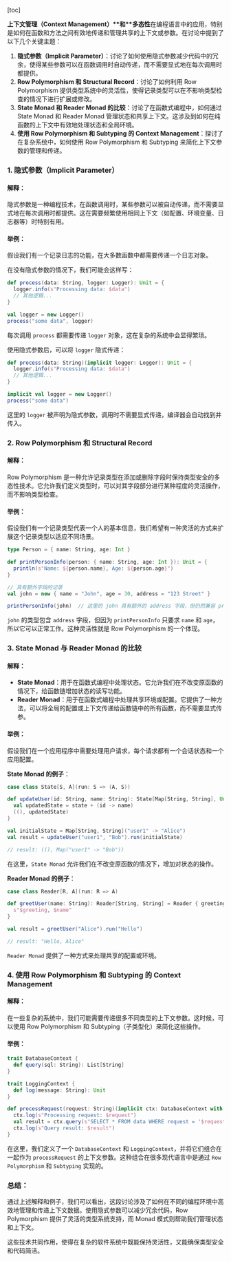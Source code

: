 [toc]

**上下文管理（Context Management）\**和\**多态性**在编程语言中的应用，特别是如何在函数和方法之间有效地传递和管理共享的上下文或参数。在讨论中提到了以下几个关键主题：

1. **隐式参数（Implicit Parameter）**：讨论了如何使用隐式参数减少代码中的冗余，使得某些参数可以在函数调用时自动传递，而不需要显式地在每次调用时都提供。
2. **Row Polymorphism 和 Structural Record**：讨论了如何利用 Row Polymorphism 提供类型系统中的灵活性，使得记录类型可以在不影响类型检查的情况下进行扩展或修改。
3. **State Monad 和 Reader Monad 的比较**：讨论了在函数式编程中，如何通过 State Monad 和 Reader Monad 管理状态和共享上下文。这涉及到如何在纯函数的上下文中有效地处理状态和全局环境。
4. **使用 Row Polymorphism 和 Subtyping 的 Context Management**：探讨了在复杂系统中，如何使用 Row Polymorphism 和 Subtyping 来简化上下文参数的管理和传递。



### 1. **隐式参数（Implicit Parameter）**

#### 解释：
隐式参数是一种编程技术，在函数调用时，某些参数可以被自动传递，而不需要显式地在每次调用时都提供。这在需要频繁使用相同上下文（如配置、环境变量、日志器等）时特别有用。

#### 举例：
假设我们有一个记录日志的功能，在大多数函数中都需要传递一个日志对象。

在没有隐式参数的情况下，我们可能会这样写：

```scala
def process(data: String, logger: Logger): Unit = {
  logger.info(s"Processing data: $data")
  // 其他逻辑...
}

val logger = new Logger()
process("some data", logger)
```

每次调用 `process` 都需要传递 `logger` 对象，这在复杂的系统中会显得繁琐。

使用隐式参数后，可以将 `logger` 隐式传递：

```scala
def process(data: String)(implicit logger: Logger): Unit = {
  logger.info(s"Processing data: $data")
  // 其他逻辑...
}

implicit val logger = new Logger()
process("some data")
```

这里的 `logger` 被声明为隐式参数，调用时不需要显式传递，编译器会自动找到并传入。

### 2. **Row Polymorphism 和 Structural Record**

#### 解释：
Row Polymorphism 是一种允许记录类型在添加或删除字段时保持类型安全的多态性技术。它允许我们定义类型时，可以对其字段部分进行某种程度的灵活操作，而不影响类型检查。

#### 举例：
假设我们有一个记录类型代表一个人的基本信息，我们希望有一种灵活的方式来扩展这个记录类型以适应不同场景。

```scala
type Person = { name: String, age: Int }

def printPersonInfo(person: { name: String, age: Int }): Unit = {
  println(s"Name: ${person.name}, Age: ${person.age}")
}

// 具有额外字段的记录
val john = new { name = "John", age = 30, address = "123 Street" }

printPersonInfo(john)  // 这里的 john 具有额外的 address 字段，但仍然兼容 printPersonInfo 的类型要求
```

`john` 的类型包含 `address` 字段，但因为 `printPersonInfo` 只要求 `name` 和 `age`，所以它可以正常工作。这种灵活性就是 Row Polymorphism 的一个体现。

### 3. **State Monad 与 Reader Monad 的比较**

#### 解释：
- **State Monad**：用于在函数式编程中处理状态。它允许我们在不改变原函数的情况下，给函数链增加状态的读写功能。
- **Reader Monad**：用于在函数式编程中处理共享环境或配置。它提供了一种方法，可以将全局的配置或上下文传递给函数链中的所有函数，而不需要显式传参。

#### 举例：
假设我们在一个应用程序中需要处理用户请求，每个请求都有一个会话状态和一个应用配置。

**State Monad 的例子**：

```scala
case class State[S, A](run: S => (A, S))

def updateUser(id: String, name: String): State[Map[String, String], Unit] = State { state =>
  val updatedState = state + (id -> name)
  ((), updatedState)
}

val initialState = Map[String, String]("user1" -> "Alice")
val result = updateUser("user1", "Bob").run(initialState)

// result: ((), Map("user1" -> "Bob"))
```

在这里，`State Monad` 允许我们在不改变原函数的情况下，增加对状态的操作。

**Reader Monad 的例子**：

```scala
case class Reader[R, A](run: R => A)

def greetUser(name: String): Reader[String, String] = Reader { greeting =>
  s"$greeting, $name"
}

val result = greetUser("Alice").run("Hello")

// result: "Hello, Alice"
```

`Reader Monad` 提供了一种方式来处理共享的配置或环境。

### 4. **使用 Row Polymorphism 和 Subtyping 的 Context Management**

#### 解释：
在一些复杂的系统中，我们可能需要传递很多不同类型的上下文参数。这时候，可以使用 Row Polymorphism 和 Subtyping（子类型化）来简化这些操作。

#### 举例：
```scala
trait DatabaseContext {
  def query(sql: String): List[String]
}

trait LoggingContext {
  def log(message: String): Unit
}

def processRequest(request: String)(implicit ctx: DatabaseContext with LoggingContext): Unit = {
  ctx.log(s"Processing request: $request")
  val result = ctx.query(s"SELECT * FROM data WHERE request = '$request'")
  ctx.log(s"Query result: $result")
}
```

在这里，我们定义了一个 `DatabaseContext` 和 `LoggingContext`，并将它们组合在一起作为 `processRequest` 的上下文参数。这种组合在很多现代语言中是通过 `Row Polymorphism` 和 `Subtyping` 实现的。

### 总结：

通过上述解释和例子，我们可以看出，这段讨论涉及了如何在不同的编程环境中高效地管理和传递上下文数据。使用隐式参数可以减少冗余代码，Row Polymorphism 提供了灵活的类型系统支持，而 Monad 模式则帮助我们管理状态和上下文。

这些技术共同作用，使得在复杂的软件系统中既能保持灵活性，又能确保类型安全和代码简洁。